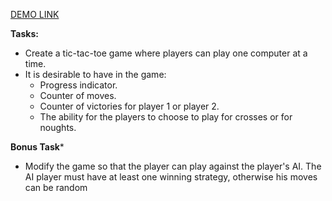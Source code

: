 [DEMO LINK](https://KirillLutsenko.github.io/tic-tac-toe/)

**Tasks:** 

- Create a tic-tac-toe game where players can play one computer at a time.
- It is desirable to have in the game:
  - Progress indicator.
  - Counter of moves.
  - Counter of victories for player 1 or player 2.
  - The ability for the players to choose to play for crosses or for noughts.


**Bonus Task***

- Modify the game so that the player can play against the player's AI. The AI player must have at least one winning strategy, otherwise his moves can be random
